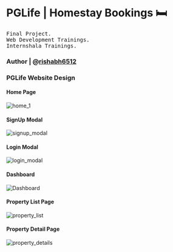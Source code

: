 # PGLife | Homestay Bookings 🛏️

<samp> Final Project.  
Web Development Trainings.  
Internshala Trainings. </samp>

### Author | @[rishabh6512](https://github.com/rishabh6512/)

### PGLife Website Design

#### Home Page
![home_1](https://user-images.githubusercontent.com/99412531/197375082-d0cb7046-f911-49c5-b65e-0b12365fbfce.png)

#### SignUp Modal
![signup_modal](https://user-images.githubusercontent.com/99412531/197375085-68ae95b0-f2de-4cd8-96b8-d1a457b0f146.png)

#### Login Modal
![login_modal](https://user-images.githubusercontent.com/99412531/197375087-c96ae18b-2a42-40c8-8bb2-6b4ad633324c.png)

#### Dashboard
![Dashboard](https://user-images.githubusercontent.com/99412531/197375090-f0350698-8d93-4ed2-8fc2-ec6ad9f68c2b.png)

#### Property List Page
![property_list](https://user-images.githubusercontent.com/99412531/197375091-bf2273d3-4113-438f-8523-89f1718651e0.png)

#### Property Detail Page
![property_details](https://user-images.githubusercontent.com/99412531/197375094-4c8c69e1-708d-49ed-af90-620a40457388.png)
